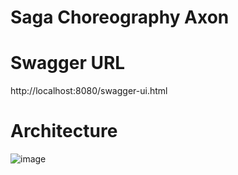 # Saga Choreography Axon

# Swagger URL

http://localhost:8080/swagger-ui.html

# Architecture 
![image](https://user-images.githubusercontent.com/54174687/121467362-88c92500-c9d6-11eb-8265-60e83e5e9a34.png)

